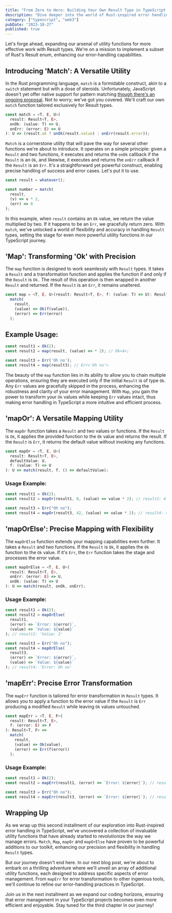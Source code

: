 ```yaml
---
title: "From Zero to Hero: Building Your Own Result Type in TypeScript – A Rust-Inspired Adventure - Part 2"
description: "Dive deeper into the world of Rust-inspired error handling in TypeScript. Building on the foundations laid in our previous post, we'll explore additional utility functions that take your error management to the next level. Join us on this coding journey as we continue to refine your TypeScript skills and make error handling a more elegant, robust, and enjoyable part of your development process."
category: ["typescript", "web3"]
pubDate: "2023-10-27"
published: true
---
```


Let's forge ahead, expanding our arsenal of utility functions for more effective work with Result types. We're on a mission to implement a subset of Rust's Result enum, enhancing our error-handling capabilities.

## Introducing 'Match': A Versatile Utility

In the Rust programming language, `match` is a formidable construct, akin to a `switch` statement but with a dose of steroids. Unfortunately, JavaScript doesn't yet offer native support for pattern matching [though there's an ongoing proposal](https://github.com/tc39/proposal-pattern-matching). Not to worry; we've got you covered. We'll craft our own `match` function tailored exclusively for Result types.

```ts
const match = <T, E, U>(
  result: Result<T, E>,
  onOk: (value: T) => U,
  onErr: (error: E) => U
): U => (result.ok ? onOk(result.value) : onErr(result.error));
```

`Match` is a cornerstone utility that will pave the way for several other functions we're about to introduce. It operates on a simple principle: given a `Result` and two functions, it executes and returns the `onOk` callback if the `Result` is an `Ok`, and likewise, it executes and returns the `onErr` callback if the `Result` is an `Err`. It's a straightforward yet powerful construct, enabling precise handling of success and error cases. Let's put it to use.

```ts
const result = whatever();

const number = match(
  result,
  (v) => v * 2,
  (err) => 0
);
```

In this example, when `result` contains an `Ok` value, we return the value multiplied by two. If it happens to be an `Err`, we gracefully return zero. With `match`, we've unlocked a world of flexibility and accuracy in handling `Result` types, setting the stage for even more powerful utility functions in our TypeScript journey.

## 'Map': Transforming 'Ok' with Precision

The `map` function is designed to work seamlessly with `Result` types. It takes a `Result` and a transformation function and applies the function if and only if the `Result` is `Ok.` The result of this operation is then wrapped in another `Result` and returned. If the `Result` is an `Err`, it remains unaltered.

```ts
const map = <T, E, U>(result: Result<T, E>, f: (value: T) => U): Result<U, E> =>
  match(
    result,
    (value) => Ok(f(value)),
    (error) => Err(error)
  );
```

## Example Usage:

```ts
const result1 = Ok(2);
const result2 = map(result, (value) => * 2); // Ok<4>;

const result3 = Err('Oh no');
const result4 = map(result3); // Err<'Oh no'>
```

The beauty of the `map` function lies in its ability to allow you to chain multiple operations, ensuring they are executed only if the initial `Result` is of type `Ok`. Any `Err` values are gracefully skipped in the process, enhancing the robustness and clarity of your error management. With `Map`, you gain the power to transform your `Ok` values while keeping `Err` values intact, thus making error handling in TypeScript a more intuitive and efficient process.

## 'mapOr': A Versatile Mapping Utility

The `mapOr` function takes a `Result` and two values or functions. If the `Result` is `Ok`, it applies the provided function to the `Ok` value and returns the result. If the `Result` is `Err`, it returns the default value without invoking any functions.

```ts
const mapOr = <T, E, U>(
  result: Result<T, E>,
  defaultValue: U,
  f: (value: T) => U
): U => match(result, f, () => defaultValue);
```

### Usage Example:

```ts
const result1 = Ok(2);
const result2 = mapOr(result1, 0, (value) => value * 2); // result2: 4

const result3 = Err("Oh no");
const result4 = mapOr(result3, 42, (value) => value * 2); // result4: 42
```

## 'mapOrElse': Precise Mapping with Flexibility

The `mapOrElse` function extends your mapping capabilities even further. It takes a `Result` and two functions. If the `Result` is `Ok`, it applies the `Ok` function to the `Ok` value. If it's `Err`, the `Err` function takes the stage and processes the error value.

```ts
const mapOrElse = <T, E, U>(
  result: Result<T, E>,
  onErr: (error: E) => U,
  onOk: (value: T) => U
): U => match(result, onOk, onErr);
```

### Usage Example:

```ts
const result1 = Ok(2);
const result2 = mapOrElse(
  result1,
  (error) => `Error: ${error}`,
  (value) => `Value: ${value}`
); // result2: 'Value: 2'

const result3 = Err("Oh no");
const result4 = mapOrElse(
  result3,
  (error) => `Error: ${error}`,
  (value) => `Value: ${value}`
); // result4: 'Error: Oh no'
```

## 'mapErr': Precise Error Transformation

The `mapErr` function is tailored for error transformation in `Result` types. It allows you to apply a function to the error value if the `Result` is `Err` producing a modified `Result` while leaving `Ok` values untouched.

```ts
const mapErr = <T, E, F>(
  result: Result<T, E>,
  f: (error: E) => F
): Result<T, F> =>
  match(
    result,
    (value) => Ok(value),
    (error) => Err(f(error))
  );
```

### Usage Example:

```ts
const result1 = Ok(2);
const result2 = mapErr(result1, (error) => `Error: ${error}`); // result2: Ok<2>

const result3 = Err("Oh no");
const result4 = mapErr(result3, (error) => `Error: ${error}`); // result4: Err<'Error: Oh no'>
```

## Wrapping Up

As we wrap up this second installment of our exploration into Rust-inspired error handling in TypeScript, we've uncovered a collection of invaluable utility functions that have already started to revolutionize the way we manage errors. `Match`, `Map`, `mapOr` and `mapOrElse` have proven to be powerful additions to our toolkit, enhancing our precision and flexibility in handling `Result` types.

But our journey doesn't end here. In our next blog post, we're about to embark on a thrilling adventure where we'll unveil an array of additional utility functions, each designed to address specific aspects of error management. From `mapErr` for error transformation to other ingenious tools, we'll continue to refine our error-handling practices in TypeScript.

Join us in the next installment as we expand our coding horizons, ensuring that error management in your TypeScript projects becomes even more efficient and enjoyable. Stay tuned for the third chapter in our journey!
